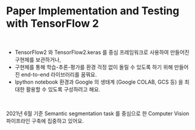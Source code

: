 # Paper Implementation and Testing with TensorFlow 2

<br>

- TensorFlow2 와 TensorFlow2.keras 를 중심 프레임워크로 사용하여 만들어진 구현체를 보관하거나, 
- 구현체를 통해 학습-추론-평가를 환경 걱정 없이 돌릴 수 있도록 하기 위해 만들어진 end-to-end 라이브러리를 꿈꿔요.
- Ipython notebook 환경과 Google 의 생태계 (Google COLAB, GCS 등) 을 최대한 활용할 수 있도록 구성하려고 해요.

<br>

2021년 6월 기준 Semantic segmentation task 를 중심으로 한 Computer Vision 파이프라인 구축에 집중하고 있어요.
